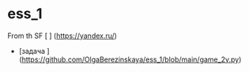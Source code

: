# ess_1


From th SF [  ] (https://yandex.ru/)


* [задача ]  (https://github.com/OlgaBerezinskaya/ess_1/blob/main/game_2v.py)







